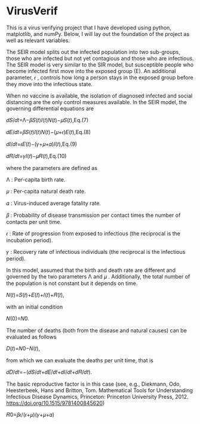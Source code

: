 # VirusVerif

This is a virus verifying project that I have developed using python, matplotlib, and numPy. Below, I will lay out the foundation of the project as well as relevant variables.

The SEIR model splits out the infected population into two sub-groups, those who are infected but not yet contagious and those who are infectious. The SEIR model is very similar to the SIR model, but susceptible people who become infected first move into the exposed group (E). An additional parameter,  𝜖 , controls how long a person stays in the exposed group before they move into the infectious state.

When no vaccine is available, the isolation of diagnosed infected and social distancing are the only control measures available. In the SEIR model, the governing differential equations are

𝑑𝑆/𝑑𝑡=Λ−𝛽𝑆(𝑡)𝐼(𝑡)𝑁(𝑡)−𝜇𝑆(𝑡),Eq.(7)
 
𝑑𝐸/𝑑𝑡=𝛽𝑆(𝑡)𝐼(𝑡)𝑁(𝑡)−(𝜇+𝜖)𝐸(𝑡),Eq.(8)
 
𝑑𝐼/𝑑𝑡=𝜖𝐸(𝑡)−(𝛾+𝜇+𝛼)𝐼(𝑡),Eq.(9)
 
𝑑𝑅/𝑑𝑡=𝛾𝐼(𝑡)−𝜇𝑅(𝑡),Eq.(10)
 
where the parameters are defined as

Λ
 : Per-capita birth rate.

𝜇
 : Per-capita natural death rate.

𝛼
 : Virus-induced average fatality rate.

𝛽
 : Probability of disease transmission per contact times the number of contacts per unit time.

𝜖
 : Rate of progression from exposed to infectious (the reciprocal is the incubation period).

𝛾
 : Recovery rate of infectious individuals (the reciprocal is the infectious period).

In this model, assumed that the birth and death rate are different and governed by the two parameters  Λ
  and  𝜇
 . Additionally, the total number of the population is not constant but it depends on time.

𝑁(𝑡)=𝑆(𝑡)+𝐸(𝑡)+𝐼(𝑡)+𝑅(𝑡),
 
with an initial condition

𝑁(0)=𝑁0.
 
The number of deaths (both from the disease and natural causes) can be evaluated as follows

𝐷(𝑡)=𝑁0−𝑁(𝑡),
 
from which we can evaluate the deaths per unit time, that is

𝑑𝐷/𝑑𝑡=−(𝑑𝑆/𝑑𝑡+𝑑𝐸/𝑑𝑡+𝑑𝐼/𝑑𝑡+𝑑𝑅/𝑑𝑡).
 
The basic reproductive factor is in this case (see, e.g., Diekmann, Odo, Heesterbeek, Hans and Britton, Tom. Mathematical Tools for Understanding Infectious Disease Dynamics, Princeton: Princeton University Press, 2012. https://doi.org/10.1515/9781400845620)

𝑅0=𝛽𝜖/(𝜖+𝜇)(𝛾+𝜇+𝛼)
